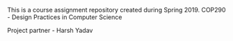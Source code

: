 This is a course assignment repository created during Spring 2019.
COP290 - Design Practices in Computer Science

Project partner - Harsh Yadav
